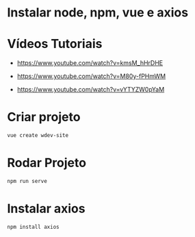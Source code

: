 # Instalar node, npm, vue e axios


# Vídeos Tutoriais

* https://www.youtube.com/watch?v=kmsM_hHrDHE

* https://www.youtube.com/watch?v=M80y-fPHmWM

* https://www.youtube.com/watch?v=vYTYZW0pYaM

# Criar projeto
```sh
vue create wdev-site
```

# Rodar Projeto
```sh
npm run serve
```

# Instalar axios

```sh
npm install axios
```




